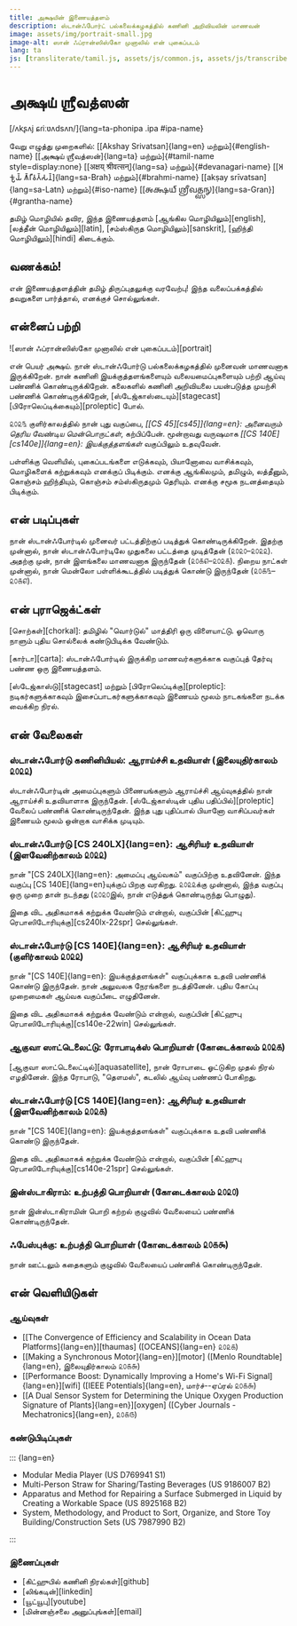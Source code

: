 ```yaml
---
title: அக்ஷயின் இணையத்தளம்
description: ஸ்டான்ஃபோர்ட் பல்கலைக்கழகத்தில் கணினி அறிவியலின் மாணவன்
image: assets/img/portrait-small.jpg
image-alt: ஸான் ஃப்ரான்ஸிஸ்கோ முனாலில் என் புகைப்படம்
lang: ta
js: [transliterate/tamil.js, assets/js/common.js, assets/js/transcribe.js]
---
```


# அக்ஷய் ஶ்ரீவத்ஸன்

[/ʌkʂʌj ɕɾiːʋʌdsʌn/]{lang=ta-phonipa .ipa #ipa-name}

வேறு எழுத்து முறைகளில்: [[Akshay Srivatsan]{lang=en} மற்றும்]{#english-name}
[[அக்ஷய் ஶ்ரீவத்ஸன்]{lang=ta} மற்றும்]{#tamil-name style=display:none} [[अक्षय्
श्रीवत्सन्]{lang=sa} மற்றும்]{#devanagari-name} [[𑀅𑀓𑁆𑀱𑀬𑁆
𑀰𑁆𑀭𑀻𑀯𑀢𑁆𑀲𑀦𑁆]{lang=sa-Brah} மற்றும்]{#brahmi-name} [[akṣay
srīvatsan]{lang=sa-Latn} மற்றும்]{#iso-name} [[𑌅𑌕𑍍𑌷𑌯𑍍
𑌶𑍍𑌰𑍀𑌵𑌤𑍍𑌸𑌨𑍍]{lang=sa-Gran}]{#grantha-name}

தமிழ் மொழியில் தவிர, இந்த இணையத்தளம் [ஆங்கில மொழியிலும்][english], [லத்தீன்
மொழியிலும்][latin], [சம்ஸ்கிருத மொழியிலும்][sanskrit], [ஹிந்தி
மொழியிலும்][hindi] கிடைக்கும்.

## வணக்கம்!

என் இணையத்தளத்தின் தமிழ் திருப்புதலுக்கு வரவேற்பு! இந்த வலைப்பக்கத்தில் தவறுகளை
பார்த்தால், எனக்குச் சொல்லுங்கள்.

<div id="scripts" style="display:none">
<label for="script">**எழுத்து முறையைத் தேர்வு பண்ணுங்கள்:**</label>
<select lang="ta" name="script" id="script">
<!-- Filled from JS -->
</select>
</div>

## என்னைப் பற்றி

![ஸான் ஃப்ரான்ஸிஸ்கோ முனாலில் என் புகைப்படம்][portrait]

என் பெயர் அக்ஷய். நான் ஸ்டான்ஃபோர்டு பல்கலைக்கழகத்தில் முனைவன் மாணவனாக
இருக்கிறேன். நான் கணினி இயக்குத்தளங்களையும் வலையமைப்புகளையும் பற்றி ஆய்வு
பண்ணிக் கொண்டிருக்கிறேன். கலைகளில் கணினி அறிவியலை பயன்படுத்த முயற்சி பண்ணிக்
கொண்டிருக்கிறேன், [ஸ்டேஜ்காஸ்டையும்][stagecast] [பிரோலெப்டிக்கையும்][proleptic]
போல்.

௨௦௨௩ குளிர்காலத்தில் நான் புது வகுப்பை, _[[CS 45][cs45]]{lang=en}: அனைவரும்
தெரிய வேண்டிய மென்பொருட்கள்_, கற்பிப்பேன். மூன்றாவது வருஷமாக
_[[CS 140E][cs140e]]{lang=en}: இயக்குத்தளங்கள்_ வகுப்பிலும் உதவுவேன்.

பள்ளிக்கு வெளியில், புகைப்படங்களை எடுக்கவும், பியானோவை வாசிக்கவும், மொழிகளைக்
கற்றுக்கவும் எனக்குப் பிடிக்கும். எனக்கு ஆங்கிலமும், தமிழும், லத்தீனும், கொஞ்சம்
ஹிந்தியும், கொஞ்சம் சம்ஸ்கிருதமும் தெரியும். எனக்கு சமூக நடனத்தையும் பிடிக்கும்.

## என் படிப்புகள்

நான் ஸ்டான்ஃபோர்டில் முனைவர் பட்டத்திற்குப் படித்துக் கொண்டிருக்கிறேன். இதற்கு
முன்னால், நான் ஸ்டான்ஃபோர்டிலே முதுகலை பட்டத்தை முடித்தேன் (௨௦௨௦–௨௦௨௨). அதற்கு
முன், நான் இளங்கலை மாணவனாக இருந்தேன் (௨௦௧௭–௨௦௨௧). நிறைய நாட்கள் முன்னால், நான்
மென்லோ பள்ளிக்கூடத்தில் படித்துக் கொண்டு இருந்தேன் (௨௦௧௩–௨௦௧௭).

## என் புராஜெக்ட்கள்

[சொற்கள்][chorkal]: தமிழில் "வொர்டுல்" மாத்திரி ஒரு விளையாட்டு. ஓவொரு நாளும்
புதிய சொல்லைக் கண்டுபிடிக்க வேண்டும்.

[கார்டா][carta]: ஸ்டான்ஃபோர்டில் இருக்கிற மாணவர்களுக்காக வகுப்புத் தேர்வு பண்ண
ஒரு இணையத்தளம்.

[ஸ்டேஜ்காஸ்டு][stagecast] மற்றும் [பிரோலெப்டிக்கு][proleptic]:
நடிகர்களுக்காகவும் இசைப்பாடகர்களுக்காகவும் இணையம் மூலம் நாடகங்களை நடக்க வைக்கிற
நிரல்.

## என் வேலைகள்

### ஸ்டான்ஃபோர்டு கணினியியல்: ஆராய்ச்சி உதவியாள் (இலையுதிர்காலம் ௨௦௨௨)

ஸ்டான்ஃபோர்டின் அமைப்புகளும் பிணையங்களும் ஆராய்ச்சி ஆய்வுகத்தில் நான் ஆராய்ச்சி
உதவியாளாக இருந்தேன். [ஸ்டேஜ்காஸ்டின் புதிய பதிப்பில்][proleptic] வேலைப் பண்ணிக்
கொண்டிருந்தேன். இந்த புது புதிப்பால் பியானோ வாசிப்பவர்கள் இணையம் மூலம் ஒன்றாக
வாசிக்க முடியும்.

### ஸ்டான்ஃபோர்டு [CS 240LX]{lang=en}: ஆசிரியர் உதவியாள் (இளவேனிற்காலம் ௨௦௨௨)

நான் "[CS 240LX]{lang=en}: அமைப்பு ஆய்வகம்" வகுப்பிற்கு உதவினேன். இந்த வகுப்பு
[CS 140E]{lang=en}யுக்குப் பிறகு வரகிறது. ௨௦௨௨க்கு முன்னால், இந்த வகுப்பு ஒரு
முறை தான் நடந்தது (௨௦௨௦இல், நான் எடுத்துக் கொண்டிருந்து பொழுது).

இதை விட அதிகமாகக் கற்றுக்க வேண்டும் என்றால், வகுப்பின் [கிட்ஹுபு
ரெபாஸிடோரியுக்கு][cs240lx-22spr] செல்லுங்கள்.

### ஸ்டான்ஃபோர்டு [CS 140E]{lang=en}: ஆசிரியர் உதவியாள் (குளிர்காலம் ௨௦௨௨)

நான் "[CS 140E]{lang=en}: இயக்குத்தளங்கள்" வகுப்புக்காக உதவி பண்ணிக் கொண்டு
இருந்தேன். நான் அலுவலக நேரங்களை நடத்தினேன். புதிய கோப்பு முறைமைகள் ஆய்வக
வகுப்பீடை எழுதினேன்.

இதை விட அதிகமாகக் கற்றுக்க வேண்டும் என்றால், வகுப்பின் [கிட்ஹுபு
ரெபாஸிடோரியுக்கு][cs140e-22win] செல்லுங்கள்.

### ஆகுவா ஸாட்டெலைட்டு: ரோபாடிக்ஸ் பொறியாள் (கோடைக்காலம் ௨௦௨௧)

[ஆகுவா ஸாட்டெலைட்டில்][aquasatellite], நான் ரோபாடை ஓட்டுகிற முதல் நிரல்
எழதினேன். இந்த ரோபாடு, "தௌமஸ்", கடலில் ஆய்வு பண்ணப் போகிறது.

### ஸ்டான்ஃபோர்டு [CS 140E]{lang=en}: ஆசிரியர் உதவியாள் (இளவேனிற்காலம் ௨௦௨௧)

நான் "[CS 140E]{lang=en}: இயக்குத்தளங்கள்" வகுப்புக்காக உதவி பண்ணிக் கொண்டு
இருந்தேன்.

இதை விட அதிகமாகக் கற்றுக்க வேண்டும் என்றால், வகுப்பின் [கிட்ஹுபு
ரெபாஸிடோரியுக்கு][cs140e-21spr] செல்லுங்கள்.

### இன்ஸ்டாகிராம்: உற்பத்தி பொறியாள் (கோடைக்காலம் ௨௦௨௦)

நான் இன்ஸ்டாகிராமின் பொறி கற்றல் குழுவில் வேலையைப் பண்ணிக் கொண்டிருந்தேன்.

### ஃபேஸ்புக்கு: உற்பத்தி பொறியாள் (கோடைக்காலம் ௨௦௧௯)

நான் ஊட்டலும் கதைகளும் குழுவில் வேலையைப் பண்ணிக் கொண்டிருந்தேன்.

## என் வெளியிடுகள்

### ஆய்வுகள்

-   [[The Convergence of Efficiency and Scalability in Ocean Data
    Platforms]{lang=en}][thaumas] ([OCEANS]{lang=en} ௨௦௨௧)
-   [[Making a Synchronous Motor]{lang=en}][motor] ([Menlo Roundtable]{lang=en},
    இலையுதிர்காலம் ௨௦௧௬)
-   [[Performance Boost: Dynamically Improving a Home's Wi-Fi
    Signal]{lang=en}][wifi] ([IEEE Potentials]{lang=en}, மார்ச்--ஏப்ரல் ௨௦௧௬)
-   [[A Dual Sensor System for Determining the Unique Oxygen Production
    Signature of Plants]{lang=en}][oxygen] ([Cyber Journals -
    Mechatronics]{lang=en}, ௨௦௧௫)

### கண்டுபிடிப்புகள்

::: {lang=en}

-   Modular Media Player (US D769941 S1)
-   Multi-Person Straw for Sharing/Tasting Beverages (US 9186007 B2)
-   Apparatus and Method for Repairing a Surface Submerged in Liquid by Creating
    a Workable Space (US 8925168 B2)
-   System, Methodology, and Product to Sort, Organize, and Store Toy
    Building/Construction Sets (US 7987990 B2)

:::

### இணைப்புகள்

-   [கிட்ஹுபில் கணினி நிரல்கள்][github]
-   [லிங்கடின்][linkedin]
-   [யூட்யூபு][youtube]
-   [மின்னஞ்சலை அனுப்புங்கள்][email]

<script>
var replacement_words = {
    akshay: 'Akshay',
    sreevadhsan: 'Srivatsan',
    ɕɾiːʋadsan: 'ɕɾiːʋatsan',
    श्रीवत्सऩ्: 'श्रीवत्सन्',
    kanini: 'ganini',
    kaɳini: 'gaɳini',
    robaadigs: 'robotics',
    robaadai: 'robotai',
    robaadu: 'robot',
    sdaanfordu: 'Stanford',
    sdaanford: 'Stanford',
    menlo: 'Menlo',
    insdaagiraam: 'Instagram',
    fesbukku: 'Facebook',
    sorkal: 'Chorkal',
    kaardaa: 'Carta',
    sdejgaasdu: 'Stagecast',
    pirolebdikku: 'Proleptic',
    aaguvaa: 'Aqua',
    saattelaittu: 'Satellite',
    thaumas: 'Thaumas',
    kidhubu: 'GitHub',
    kidhub: 'GitHub',
    rebaasidoriy: 'repository',
    lingadin: 'LinkedIn',
    yoodyoobu: 'YouTube',
    aangila: 'Aangila',
    lattheen: 'Latin',
    samsgirudha: 'Samskirutha',
    thamizh: 'Tamil',
    hindhi: 'Hindi',
    piranj: 'French',
    kandubidi: 'kandupidi',
    maars: 'March',
    ebral: 'April',
    joon: 'June',
    puraajegd: 'project',
    vordul: 'Wordle',
};

setup(
    document.getElementById("scripts"),
    document.getElementById("script"),
    [
        ["தமிழ்", "tamil", "ta", null],
        ["பிராமி", "brahmi", "ta-Brah", mapping.to_brahmi],
        ["தேவநாகரி", "devanagari", "ta-Deva", mapping.to_devanagari],
        ["லத்தீன்", "iso", "ta-Latn", mapping.to_iso],
        ["சர்வதேச", "ipa", "ta-phonipa", mapping.to_ipa],
        ["ஆங்கிலம்", "aangilam", "ta-Latn", mapping.to_english],
    ]
);
</script>
